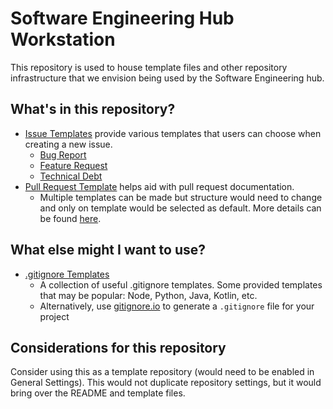# Software Engineering Hub Workstation
This repository is used to house template files and other repository infrastructure that we envision being used by the Software Engineering hub.

## What's in this repository?
- [Issue Templates](.github/ISSUE_TEMPLATE) provide various templates that users can choose when creating a new issue.
  -   [Bug Report](.github/ISSUE_TEMPLATE/bug_report.md)
  -   [Feature Request](.github/ISSUE_TEMPLATE/feature_request.md)
  -   [Technical Debt](.github/ISSUE_TEMPLATE/technical_debt.md)
- [Pull Request Template](.github/pull_request_template.md) helps aid with pull request documentation.
  - Multiple templates can be made but structure would need to change and only on template would be selected as default. More details can be found [here](https://docs.github.com/en/communities/using-templates-to-encourage-useful-issues-and-pull-requests/creating-a-pull-request-template-for-your-repository).
 
## What else might I want to use?
- [.gitignore Templates](https://github.com/github/gitignore)
  - A collection of useful .gitignore templates. Some provided templates that may be popular: Node, Python, Java, Kotlin, etc.
  - Alternatively, use [gitignore.io](https://www.gitignore.io) to generate a `.gitignore` file for your project
 
## Considerations for this repository
Consider using this as a template repository (would need to be enabled in General Settings). This would not duplicate repository settings, but it would bring over the README and template files.
